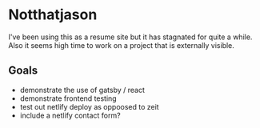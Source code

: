 # Notthatjason

I've been using this as a resume site but it has stagnated for quite a while.
Also it seems high time to work on a project that is externally visible.


## Goals
- demonstrate the use of gatsby / react
- demonstrate frontend testing
- test out netlify deploy as oppoosed to zeit
- include a netlify contact form?
